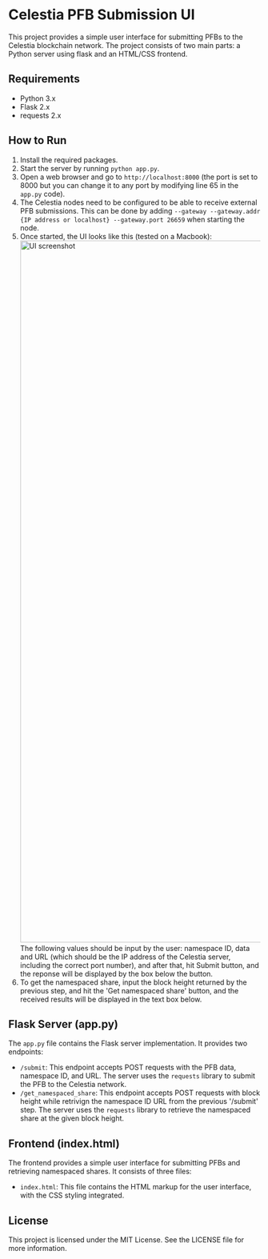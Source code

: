 # Celestia PFB Submission UI

This project provides a simple user interface for submitting PFBs to the Celestia blockchain network. The project consists of two main parts: a Python server using flask and an HTML/CSS frontend.

## Requirements

- Python 3.x
- Flask 2.x
- requests 2.x

## How to Run

1. Install the required packages.
2. Start the server by running `python app.py`.
3. Open a web browser and go to `http://localhost:8000` (the port is set to 8000 but you can change it to any port by modifying line 65 in the `app.py` code).
4. The Celestia nodes need to be configured to be able to receive external PFB submissions. This can be done by adding `--gateway --gateway.addr {IP address or localhost} --gateway.port 26659` when starting the node.
5. Once started, the UI looks like this (tested on a Macbook):<img width="1404" alt="UI screenshot" src="https://github.com/lampardlamps/celestia-PFB/assets/1702296/01bb5f0c-58fd-44ed-97ca-582d58a7bbe2"> The following values should be input by the user: namespace ID, data and URL (which should be the IP address of the Celestia server, including the correct port number), and after that, hit Submit button, and the reponse will be displayed by the box below the button.
6. To get the namespaced share, input the block height returned by the previous step, and hit the 'Get namespaced share' button, and the received results will be displayed in the text box below. 


## Flask Server (app.py)

The `app.py` file contains the Flask server implementation. It provides two endpoints:

- `/submit`: This endpoint accepts POST requests with the PFB data, namespace ID, and URL. The server uses the `requests` library to submit the PFB to the Celestia network.
- `/get_namespaced_share`: This endpoint accepts POST requests with block height while retrivign the namespace ID URL from the previous '/submit' step. The server uses the `requests` library to retrieve the namespaced share at the given block height.

## Frontend (index.html)

The frontend provides a simple user interface for submitting PFBs and retrieving namespaced shares. It consists of three files:

- `index.html`: This file contains the HTML markup for the user interface, with the CSS styling integrated.

## License

This project is licensed under the MIT License. See the LICENSE file for more information.
